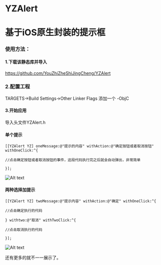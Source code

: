 # YZAlert

# 基于iOS原生封装的提示框

### 使用方法：     

#### 1.下载该静态库并导入      

<https://github.com/YouZhiZheShiJingCheng/YZAlert>

### 2.配置工程      

TARGETS->Build Settings->Other Linker Flags 添加一个  -ObjC

#### 3.开始应用         

导入头文件YZAlert.h

#### 单个提示

	[[YZAlert YZ] oneMessage:@"提示的内容" withAction:@"确定按钮或者取消按钮" withOneClick:^{

    //点击确定按钮或者取消按钮的事件，这段代码执行完之后就会自动弹出，非常简单

	}];		
	
![Alt text](http://images2015.cnblogs.com/blog/855243/201703/855243-20170315174613620-1932653415.png)

#### 两种选择加提示

	[[YZAlert YZ] twoMessage:@"提示内容" withAction:@"确定" withOneClick:^{

    //点击确定执行的代码

	} withtwo:@"取消" withTwoClick:^{

    //点击取消执行的代码

	}];

![Alt text](http://images2015.cnblogs.com/blog/855243/201703/855243-20170315174737854-254591314.png)

还有更多的就不一一展示了。



